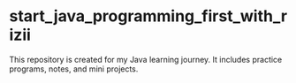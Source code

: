 # start_java_programming_first_with_rizii
This repository is created for my Java learning journey. It includes practice programs, notes, and mini projects.
